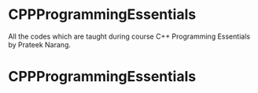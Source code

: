 # CPPProgrammingEssentials
All the codes which are taught during course C++ Programming Essentials by Prateek Narang.
# CPPProgrammingEssentials
